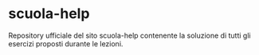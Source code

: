 # scuola-help
Repository ufficiale del sito scuola-help contenente la soluzione di tutti gli esercizi proposti durante le lezioni.
